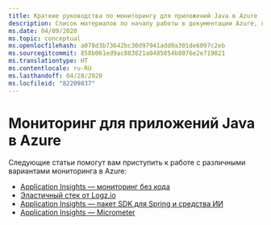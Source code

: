 ```yaml
---
title: Краткие руководства по мониторингу для приложений Java в Azure
description: Список материалов по началу работы в документации Azure, касающейся мониторинга для приложений Java.
ms.date: 04/09/2020
ms.topic: conceptual
ms.openlocfilehash: a078d3b73642bc30d97941add0a301de6097c2eb
ms.sourcegitcommit: 858b061ed9ac883821a0485054b8076e2e719821
ms.translationtype: HT
ms.contentlocale: ru-RU
ms.lasthandoff: 04/28/2020
ms.locfileid: "82209837"
---
```

# <a name="monitoring-for-java-apps-on-azure"></a>Мониторинг для приложений Java в Azure

Следующие статьи помогут вам приступить к работе с различными вариантами мониторинга в Azure:

- [Application Insights — мониторинг без кода](/azure/azure-monitor/app/java-in-process-agent)
- [Эластичный стек от Logz.io](/azure/developer/java/fundamentals/java-get-started-with-logzio)
- [Application Insights — пакет SDK для Spring и средства ИИ](/azure/developer/java/spring-framework/configure-spring-boot-java-applicationinsights)
- [Application Insights — Micrometer](/azure/azure-monitor/app/micrometer-java)
